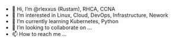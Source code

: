 - 👋 Hi, I’m @rlexxus (Rustam), RHCA, CCNA
- 👀 I’m interested in Linux, Cloud, DevOps, Infrastructure, Nework
- 🌱 I’m currently learning Kubernetes, Python
- 💞️ I’m looking to collaborate on ...
- 📫 How to reach me ...

<!---
rlexxus/rlexxus is a ✨ special ✨ repository because its `README.md` (this file) appears on your GitHub profile.
You can click the Preview link to take a look at your changes.
--->
